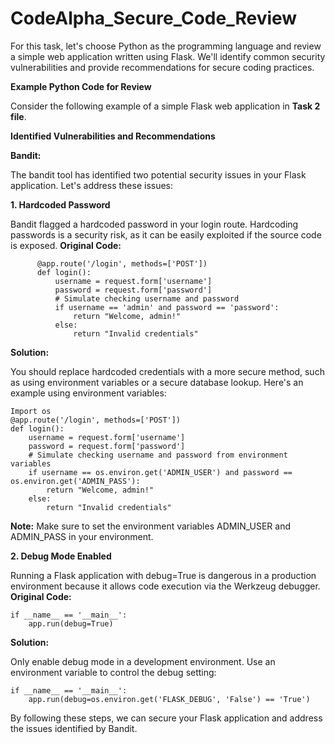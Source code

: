 # CodeAlpha_Secure_Code_Review
For this task, let's choose Python as the programming language and review a simple web application written using Flask. We'll identify common security vulnerabilities and provide recommendations for secure coding practices.

**Example Python Code for Review**

Consider the following example of a simple Flask web application in **Task 2 file**.

**Identified Vulnerabilities and Recommendations**

**Bandit:**

The bandit tool has identified two potential security issues in your Flask application. Let's address these issues:

**1. Hardcoded Password**

Bandit flagged a hardcoded password in your login route. Hardcoding passwords is a security risk, as it can be easily exploited if the source code is exposed.
**Original Code:**

          @app.route('/login', methods=['POST'])
          def login():
              username = request.form['username']
              password = request.form['password']
              # Simulate checking username and password
              if username == 'admin' and password == 'password':
                  return "Welcome, admin!"
              else:
                  return "Invalid credentials"

**Solution:**

You should replace hardcoded credentials with a more secure method, such as using environment variables or a secure database lookup. Here's an example using environment variables:
  
    Import os
    @app.route('/login', methods=['POST'])
    def login():
        username = request.form['username']
        password = request.form['password']
        # Simulate checking username and password from environment variables
        if username == os.environ.get('ADMIN_USER') and password == os.environ.get('ADMIN_PASS'):
            return "Welcome, admin!"
        else:
            return "Invalid credentials"

**Note:** 
Make sure to set the environment variables ADMIN_USER and ADMIN_PASS in your environment.

**2. Debug Mode Enabled**

Running a Flask application with debug=True is dangerous in a production environment because it allows code execution via the Werkzeug debugger.
**Original Code:**

    if __name__ == '__main__':
        app.run(debug=True)

**Solution:**

Only enable debug mode in a development environment. Use an environment variable to control the debug setting:

    if __name__ == '__main__':
        app.run(debug=os.environ.get('FLASK_DEBUG', 'False') == 'True')

By following these steps, we can secure your Flask application and address the issues identified by Bandit.
